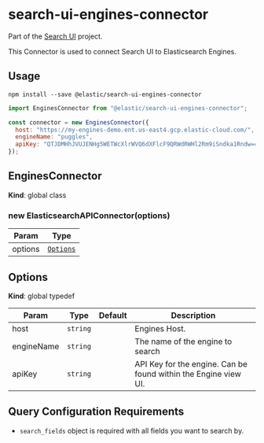# search-ui-engines-connector

Part of the [Search UI](https://github.com/elastic/search-ui) project.

This Connector is used to connect Search UI to Elasticsearch Engines.

## Usage

```shell
npm install --save @elastic/search-ui-engines-connector
```

```js
import EnginesConnector from "@elastic/search-ui-engines-connector";

const connector = new EnginesConnector({
  host: "https://my-engines-demo.ent.us-east4.gcp.elastic-cloud.com/",
  engineName: "puggles",
  apiKey: "QTJDMHhJVUJENHg5WETWcXlrWVQ6dXFlcF9QRWdRWHl2Rm9iSndka1Rndw=="
});
```

## EnginesConnector

**Kind**: global class

### new ElasticsearchAPIConnector(options)

| Param   | Type                             |
| ------- | -------------------------------- |
| options | [<code>Options</code>](#Options) |

## Options

**Kind**: global typedef

| Param      | Type                | Default | Description                                                     |
| ---------- | ------------------- | ------- | --------------------------------------------------------------- |
| host       | <code>string</code> |         | Engines Host.                                                   |
| engineName | <code>string</code> |         | The name of the engine to search                                |
| apiKey     | <code>string</code> |         | API Key for the engine. Can be found within the Engine view UI. |

## Query Configuration Requirements

- `search_fields` object is required with all fields you want to search by.
